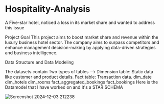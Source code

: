 # Hospitality-Analysis
A Five-star hotel, noticed a loss in its market share and wanted to address this issue

Project Goal
This project aims to boost  market share and revenue within the luxury
business hotel sector. The company aims to surpass competitors and enhance management decision-making by applying data-driven strategies and business intelligence.

Data Structure and Data Modeling

The datasets contain Two types of tables -->
Dimension table: Static data like customer and product details.
Fact table: Transaction data.
dim_date
dim_hotels
dim_rooms
fact_aggregated_bookings
fact_bookings
Here is the Datamodel that I have worked on and it's a STAR SCHEMA

 ![Screenshot 2024-12-03 212238](https://github.com/user-attachments/assets/d98c9bfa-71f1-4078-85ad-bd5e1fc837e6)

 
